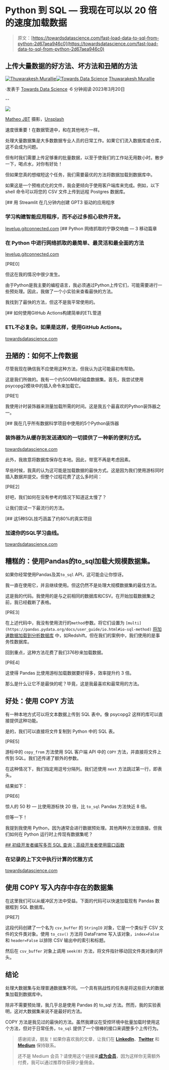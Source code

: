 # Python 到 SQL — 我现在可以以 20 倍的速度加载数据

> 原文：[https://towardsdatascience.com/fast-load-data-to-sql-from-python-2d67aea946c0](https://towardsdatascience.com/fast-load-data-to-sql-from-python-2d67aea946c0)

## 上传大量数据的好方法、坏方法和丑陋的方法

[](https://thuwarakesh.medium.com/?source=post_page-----2d67aea946c0--------------------------------)[![Thuwarakesh Murallie](../Images/44f1a14a899426592bbd8c7f73ce169d.png)](https://thuwarakesh.medium.com/?source=post_page-----2d67aea946c0--------------------------------)[](https://towardsdatascience.com/?source=post_page-----2d67aea946c0--------------------------------)[![Towards Data Science](../Images/a6ff2676ffcc0c7aad8aaf1d79379785.png)](https://towardsdatascience.com/?source=post_page-----2d67aea946c0--------------------------------) [Thuwarakesh Murallie](https://thuwarakesh.medium.com/?source=post_page-----2d67aea946c0--------------------------------)

·发表于 [Towards Data Science](https://towardsdatascience.com/?source=post_page-----2d67aea946c0--------------------------------) ·6 分钟阅读·2023年3月20日

--

![](../Images/8276c9e69e0172eae178b74760c9fee1.png)

[Matheo JBT](https://unsplash.com/@matheo_jbt?utm_source=medium&utm_medium=referral) 摄影，[Unsplash](https://unsplash.com/?utm_source=medium&utm_medium=referral)

速度很重要！在数据管道中，和在其他地方一样。

处理大量数据集是大多数数据专业人员的日常工作。如果它们流入数据库或仓库，这不会成为问题。

但有时我们需要上传足够重的批量数据，以至于使我们的工作站无用数小时。散步一下，喝点水，对你有好处！

但如果您真的想缩短这个任务，我们需要最优的方法将数据加载到数据库中。

如果这是一个预格式化的文件，我会更倾向于使用客户端库来完成。例如，以下 shell 命令可以将您的 CSV 文件上传到远程 Postgres 数据库。

[](https://levelup.gitconnected.com/streamlit-openai-gpt3-example-app-b333da955ceb?source=post_page-----2d67aea946c0--------------------------------) [## 用 Streamlit 在几分钟内创建 GPT3 驱动的应用程序

### 学习构建智能应用程序，而不必过多担心软件开发。

[levelup.gitconnected.com](https://levelup.gitconnected.com/streamlit-openai-gpt3-example-app-b333da955ceb?source=post_page-----2d67aea946c0--------------------------------) [](https://levelup.gitconnected.com/3-ways-of-web-scraping-in-python-e953c4a96ec2?source=post_page-----2d67aea946c0--------------------------------) [## Python 网络抓取的宁静交响曲 — 3 移动篇章

### 在 Python 中进行网络抓取的最简单、最灵活和最全面的方法

[levelup.gitconnected.com](https://levelup.gitconnected.com/3-ways-of-web-scraping-in-python-e953c4a96ec2?source=post_page-----2d67aea946c0--------------------------------)

[PRE0]

但这在我的情况中很少发生。

由于Python是我主要的编程语言，我必须通过Python上传它们，可能需要进行一些预处理。因此，我做了一个小实验来查看最快的方法。

我找到了最快的方法，但这不是我平常使用的。

[](/etl-github-actions-cron-383f618704b6?source=post_page-----2d67aea946c0--------------------------------) [## 如何使用GitHub Actions构建简单的ETL管道

### ETL不必复杂。如果是这样，使用GitHub Actions。

[towardsdatascience.com](/etl-github-actions-cron-383f618704b6?source=post_page-----2d67aea946c0--------------------------------)

## 丑陋的：如何不上传数据

尽管我现在确信我不应使用这种方法，但我认为这可能最初有帮助。

这是我们所做的。我有一个约500MB的磁盘数据集。首先，我尝试使用psycopg2模块中的插入命令来加载它。

[PRE1]

我使用计时装饰器来测量加载所需的时间。这是我五个最喜欢的Python装饰器之一。

[](/python-decorators-for-data-science-6913f717669a?source=post_page-----2d67aea946c0--------------------------------) [## 我在几乎所有数据科学项目中使用的5个Python装饰器

### 装饰器为从缓存到发送通知的一切提供了一种新的便利方式。

[towardsdatascience.com](/python-decorators-for-data-science-6913f717669a?source=post_page-----2d67aea946c0--------------------------------)

此外，我故意将数据库保存在本地。因此，带宽不再是考虑因素。

早些时候，我真的认为这可能是加载数据的最快方式。这是因为我们使用游标同时插入数据并提交。但整个过程花费了这么多时间：

[PRE2]

好吧，我们如何在没有参考的情况下知道这太慢了？

让我们尝试一下最流行的方法。

[](/5-advanced-sql-techniques-for-real-life-projects-f2db9b6680e2?source=post_page-----2d67aea946c0--------------------------------) [## 这5种SQL技巧涵盖了约80%的真实项目

### 加速你的SQL学习曲线。

[towardsdatascience.com](/5-advanced-sql-techniques-for-real-life-projects-f2db9b6680e2?source=post_page-----2d67aea946c0--------------------------------)

## 糟糕的：使用Pandas的to_sql加载大规模数据集。

如果你经常使用Pandas及其`to_sql` API，这可能会让你惊讶。

我一直在使用它，并且继续使用。但这仍然不是处理大规模数据集的最佳方法。

这是我的代码。我使用的是与之前相同的数据库和CSV。在开始加载数据集之前，我已经截断了表格。

[PRE3]

在上述代码中，我没有使用流行的`method`参数。将它们设置为 `[multi](https://pandas.pydata.org/docs/user_guide/io.html#io-sql-method)` [将加速数据加载到分析数据库](https://pandas.pydata.org/docs/user_guide/io.html#io-sql-method) 中，如Redshift。但在我们的案例中，我们使用的是事务性数据库。

回到重点，这种方法花费了我们376秒来加载数据。

[PRE4]

这使得 Pandas 比使用游标加载数据要好得多，效率提升约 3 倍。

那么是什么让它不是最快的呢？毕竟，这是我最喜欢和最常用的方法。

## 好处：使用 COPY 方法

有一种本地方式可以将文本数据上传到 SQL 表中。像 psycopg2 这样的库可以直接提供这种功能。

是的，我们可以直接将文件复制到 Python 中的 SQL 表。

[PRE5]

游标中的 `copy_from` 方法使用 SQL 客户端 API 中的 `COPY` 方法，并直接将文件上传到 SQL。我们还传递了额外的参数。

在这种情况下，我们指定用逗号分隔列。我们还使用 `next` 方法跳过第一行，即表头。

结果如下：

[PRE6]

惊人的 50 秒 — 比使用游标快 20 倍，比 `to_sql` Pandas 方法快近 8 倍。

但等一下！

我提到我使用 Python，因为通常会进行数据预处理。其他两种方法很直接。但我们如何在 Python 运行时上传现有数据集呢？

[## 初级开发者编写多页 SQL 查询；高级开发者使用窗口函数](https://junior-developers-write-multi-page-sql-queries-seniors-use-window-functions-f82dfeb8e378?source=post_page-----2d67aea946c0--------------------------------)

### 在记录的上下文中执行计算的优雅方式

[towardsdatascience.com](https://junior-developers-write-multi-page-sql-queries-seniors-use-window-functions-f82dfeb8e378?source=post_page-----2d67aea946c0--------------------------------)

## 使用 COPY 写入内存中存在的数据集

在这里我们可以从缓冲区方法中受益。下面的代码可以快速加载现有 Pandas 数据框到 SQL 数据库。

[PRE7]

这段代码创建了一个名为 `csv_buffer` 的 `StringIO` 对象，它是一个类似于 CSV 文件的文件类对象。使用 `to_csv()` 方法将 DataFrame 写入该对象，`index=False` 和 `header=False` 以排除 CSV 输出中的索引和标题。

然后在 `csv_buffer` 对象上调用 `seek(0)` 方法，将文件指针移动回文件类对象的开头。

## 结论

处理大数据集与处理普通数据集不同。一个具有挑战性的任务是将这些巨大的数据集加载到数据库中。

除非不需要预处理，我几乎总是使用 Pandas 的 to_sql 方法。然而，我的实验表明，这对大数据集来说不是最好的方法。

COPY 方法是我见过的最快的方法。虽然我建议在受控环境中批量加载时使用这个方法，但对于日常任务，`to_sql` 提供了一个很棒的接口来调整多个上传行为。

> 感谢阅读，朋友！如果你喜欢我的文章，让我们在 [**LinkedIn**](https://www.linkedin.com/in/thuwarakesh/)、[**Twitter**](https://twitter.com/Thuwarakesh) 和 [**Medium**](https://thuwarakesh.medium.com/) 保持联系。
> 
> 还不是 Medium 会员？请使用这个链接来[**成为会员**](https://thuwarakesh.medium.com/membership)，因为这样你无需额外付费，我可以通过推荐你获得少量佣金。
